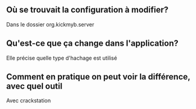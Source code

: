 ## Où se trouvait la configuration à modifier? ##
Dans le dossier org.kickmyb.server
## Qu'est-ce que ça change dans l'application?
Elle précise quelle type d'hachage est utilisé
## Comment en pratique on peut voir la différence, avec quel outil
Avec crackstation
